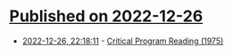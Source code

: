 # [Published on 2022-12-26](index.md)

* [2022-12-26, 22:18:11](https://lobste.rs/s/ougtj9/critical_program_reading_1975) - [Critical Program Reading (1975)](https://youtu.be/7hdJQkn8rtA)
